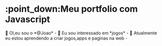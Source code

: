 <html>
    <head>
    </head>
    <body>
        <h1>:point_down:Meu portfolio com Javascript</h1
            Olá mundo!
    </body>
</html>
 👋 OI,eu sou o *@Joao*
- 👀 Eu  sou interessado em *jogos*
- 🌱 Atualmente eu estou  aprendendo a criar jogos,apps e paginas na web
- <!---
   1 TRIMESTRE
*PONG NO SCRATCH
*ALURA
*INICIANDO NO JAVASCRIPT
*IMPORTANDO A BIBLIOTECA NO P5JS
*CRIANDO REPOSITORIO NO GITHUB
   2 TRIMESTRE
   *HTML CSS
   *HABITOS
   *FILME(JOGO DE IMITAÇÃO)
   *INICIANDO PAGINA NA WEB
   *HABILIDADES TECNOLOGICAS ESSENCIAIS PARA QUALQUER EMPREGO
   *GOOGLE SITES
   *DE ADEUS AOS VELHOS ABITOS
   *KHAnACADEMY
   *PSEUDO CLASSES
   *TRABALHO NO JANBOARD
   *INFOGRAFICO NO CANVA
   *BARBEARIA ALURA
      3 TRIMESTRE
      *DESIGN RESPONSIVO
      *SETEMBRO AMARELO
      *CRIAR WORD WALL
      *AUTODICIPLINA
      *PRODUTIVIDADE
      *HOSPEDAGEM COM GITHUB PAGES
      *INTRODUÇÃO JAVASCRIPT NA PAGINA DA WEB
      *MAGICA JAVASCRIPT
      *JAVASCRIPT:PROGRAMANDO NA LINGUAGEM DA WEB
      *JAVASCRIPT NA PAGINA WEB II
      *JAVASCRIPT:PROGRAMANDO NA LINGUAGEM DA WEB
        FIM :point_down:
